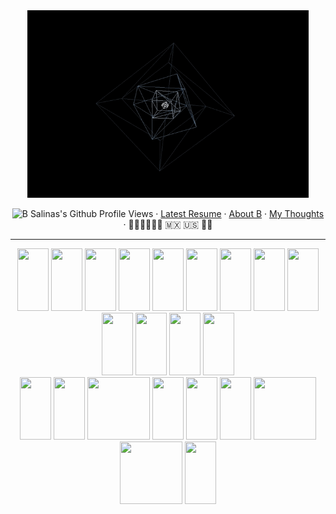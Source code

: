<header>
    <link rel="stylesheet" href="https://cdn.jsdelivr.net/gh/devicons/devicon@v2.15.1/devicon.min.css">
</header> 

<body>
  <p align="center">
    <img src="multi-spinning-cube.gif" alt="Multi Spinning Donut Gif (High Def)" height="300" width="450">
  </p>
  
  <p align="center">
    <img src="https://komarev.com/ghpvc/?username=b-salinas" alt="B Salinas's Github Profile Views"> 
    · 
    <a href="https://github.com/B-Salinas/resume-pdfs/blob/main/2022-11-Salinas-SoftwareEngineer-Resume.pdf">Latest Resume</a>  
    · 
    <a href="https://github.com/B-Salinas/B-Salinas/blob/main/more.md">About B</a> 
    ·
    <a href="https://github.com/B-Salinas/github-should-have-a-blog">My Thoughts</a>
    ·
    ✊🏽✊🏾✊🏿 🇲🇽 🇺🇸 🏳️‍🌈
  </p>

  <hr>
 
  <div align="center" justify-content="space-between">
    <img src="https://cdn.jsdelivr.net/gh/devicons/devicon/icons/bash/bash-original.svg" height="100" width="50"/>
    <img src="https://cdn.jsdelivr.net/gh/devicons/devicon/icons/javascript/javascript-original.svg" height="100" width="50"/>
    <img src="https://cdn.jsdelivr.net/gh/devicons/devicon/icons/python/python-original-wordmark.svg" height="100" width="50"/>
    <img src="https://cdn.jsdelivr.net/gh/devicons/devicon/icons/typescript/typescript-original.svg" height="100" width="50"/>
    <!-- <img src="https://cdn.jsdelivr.net/gh/devicons/devicon/icons/java/java-original.svg" height="100" width="50"/> -->
    <!-- <img src="https://cdn.jsdelivr.net/gh/devicons/devicon/icons/solidity/solidity-original.svg" height="100" width="50" /> -->
    <img src="https://cdn.jsdelivr.net/gh/devicons/devicon/icons/html5/html5-original-wordmark.svg" height="100" width="50" />
    <img src="https://cdn.jsdelivr.net/gh/devicons/devicon/icons/css3/css3-original-wordmark.svg" height="100" width="50"/>
    <img src="https://cdn.jsdelivr.net/gh/devicons/devicon/icons/git/git-original-wordmark.svg" height="100" width="50" />
    <img src="https://cdn.jsdelivr.net/gh/devicons/devicon/icons/nodejs/nodejs-original.svg" height="100" width="50" />
    <img src="https://cdn.jsdelivr.net/gh/devicons/devicon/icons/threejs/threejs-original-wordmark.svg" height="100" width="50"/>
    <img src="https://cdn.jsdelivr.net/gh/devicons/devicon/icons/react/react-original-wordmark.svg" height="100" width="50"/>
    <img src="https://cdn.jsdelivr.net/gh/devicons/devicon/icons/redux/redux-original.svg" height="100" width="50"/>
    <!-- <img src="https://cdn.jsdelivr.net/gh/devicons/devicon/icons/bootstrap/bootstrap-plain-wordmark.svg" height="100" width="50"/> -->
    <img src="https://cdn.jsdelivr.net/gh/devicons/devicon/icons/markdown/markdown-original.svg" height="100" width="50"/>    
    <img src="https://cdn.jsdelivr.net/gh/devicons/devicon/icons/latex/latex-original.svg" height="100" width="50"/>
    <br />
    <img src="https://cdn.jsdelivr.net/gh/devicons/devicon/icons/flask/flask-original-wordmark.svg" height="100" width="50"/>
    <img src="https://cdn.jsdelivr.net/gh/devicons/devicon/icons/postgresql/postgresql-original-wordmark.svg" height="100" width="50"/>  
    <img src="https://cdn.jsdelivr.net/gh/devicons/devicon/icons/sequelize/sequelize-original-wordmark.svg" height="100" width="100"/>
    <img src="https://cdn.jsdelivr.net/gh/devicons/devicon/icons/figma/figma-original.svg" height="100" width="50"/>
    <img src="https://cdn.jsdelivr.net/gh/devicons/devicon/icons/matlab/matlab-original.svg" height="100" width="50"/>
    <img src="https://cdn.jsdelivr.net/gh/devicons/devicon/icons/docker/docker-original-wordmark.svg" height="100" width="50"/>
    <img src="https://cdn.jsdelivr.net/gh/devicons/devicon/icons/amazonwebservices/amazonwebservices-original-wordmark.svg" height="100" width="100"/>
    <img src="https://cdn.jsdelivr.net/gh/devicons/devicon/icons/gatsby/gatsby-original-wordmark.svg" height="100" width="100"/>
    <img src="https://cdn.jsdelivr.net/gh/devicons/devicon/icons/heroku/heroku-original-wordmark.svg" height="100" width="50"/>
    <!-- <img src="https://cdn.jsdelivr.net/gh/devicons/devicon/icons/photoshop/photoshop-plain.svg" height="100" width="50"/>
    <img src="https://cdn.jsdelivr.net/gh/devicons/devicon/icons/xd/xd-plain.svg" height="100" width="50"/>
    <img src="https://cdn.jsdelivr.net/gh/devicons/devicon/icons/premierepro/premierepro-plain.svg" height="100" width="50"/> -->
  </div>   
</body>
